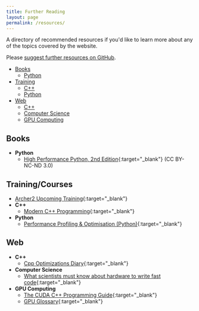 ```yaml
---
title: Further Reading
layout: page
permalink: /resources/
---
```


A directory of recommended resources if you'd like to learn more about any of the topics covered by the website.

<!--TBC Resource issue link, issue template not currently setup.-->
Please [suggest further resources on GitHub](https://github.com/sig-rpc/sig-rpc.github.io/issues/new?assignees=&labels=Resource&projects=&template=new_resource.yml&title=%5BNew%5D%3A+).

- [Books](#books)
  - [Python](#python)
- [Training](#training)
  - [C++](#c)
  - [Python](#python-1)
- [Web](#web)
  - [C++](#c-1)
  - [Computer Science](#computer-science)
  - [GPU Computing](#gpu-computing)

## Books

- **Python**
  - [High Performance Python, 2nd Edition](https://www.oreilly.com/library/view/high-performance-python/9781492055013/){:target="_blank"} (CC BY-NC-ND 3.0)


## Training/Courses

- [Archer2 Upcoming Training](https://www.archer2.ac.uk/training/#upcoming-training){:target="_blank"}
- **C++**
  - [Modern C++ Programming](https://federico-busato.github.io/Modern-CPP-Programming){:target="_blank"}
- **Python**
  - [Performance Profiling & Optimisation (Python)](https://carpentries-incubator.github.io/pando-python/){:target="_blank"}


## Web

- **C++**
  - [Cpp Optimizations Diary](https://cpp-optimizations.netlify.app/){:target="_blank"}
- **Computer Science**
  - [What scientists must know about hardware to write fast code](https://viralinstruction.com/posts/hardware/){:target="_blank"}
- **GPU Computing**
  - [The CUDA C++ Programming Guide](https://docs.nvidia.com/cuda/cuda-c-programming-guide/){:target="_blank"}
  - [GPU Glossary](https://modal.com/gpu-glossary){:target="_blank"}
